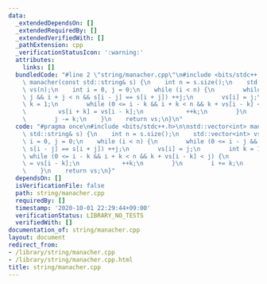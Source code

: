 ```yaml
---
data:
  _extendedDependsOn: []
  _extendedRequiredBy: []
  _extendedVerifiedWith: []
  _pathExtension: cpp
  _verificationStatusIcon: ':warning:'
  attributes:
    links: []
  bundledCode: "#line 2 \"string/manacher.cpp\"\n#include <bits/stdc++.h>\n\nstd::vector<int>\
    \ manacher(const std::string& s) {\n    int n = s.size();\n    std::vector<int>\
    \ vs(n);\n    int i = 0, j = 0;\n    while (i < n) {\n        while (0 <= i -\
    \ j && i + j < n && s[i - j] == s[i + j]) ++j;\n        vs[i] = j;\n        int\
    \ k = 1;\n        while (0 <= i - k && i + k < n && k + vs[i - k] < j) {\n   \
    \         vs[i + k] = vs[i - k];\n            ++k;\n        }\n        i += k;\n\
    \        j -= k;\n    }\n    return vs;\n}\n"
  code: "#pragma once\n#include <bits/stdc++.h>\n\nstd::vector<int> manacher(const\
    \ std::string& s) {\n    int n = s.size();\n    std::vector<int> vs(n);\n    int\
    \ i = 0, j = 0;\n    while (i < n) {\n        while (0 <= i - j && i + j < n &&\
    \ s[i - j] == s[i + j]) ++j;\n        vs[i] = j;\n        int k = 1;\n       \
    \ while (0 <= i - k && i + k < n && k + vs[i - k] < j) {\n            vs[i + k]\
    \ = vs[i - k];\n            ++k;\n        }\n        i += k;\n        j -= k;\n\
    \    }\n    return vs;\n}"
  dependsOn: []
  isVerificationFile: false
  path: string/manacher.cpp
  requiredBy: []
  timestamp: '2020-10-01 22:29:44+09:00'
  verificationStatus: LIBRARY_NO_TESTS
  verifiedWith: []
documentation_of: string/manacher.cpp
layout: document
redirect_from:
- /library/string/manacher.cpp
- /library/string/manacher.cpp.html
title: string/manacher.cpp
---
```


